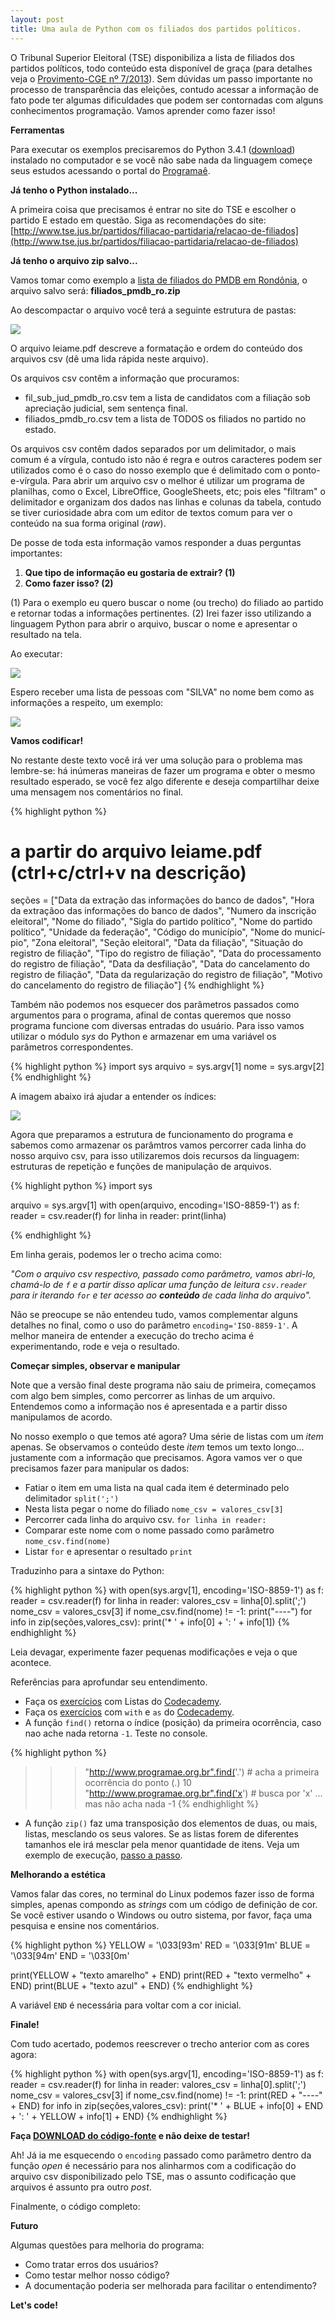 ```yaml
---
layout: post
title: Uma aula de Python com os filiados dos partidos políticos.
---
```


O Tribunal Superior Eleitoral (TSE) disponibiliza a lista de filiados dos partidos políticos, todo conteúdo esta disponível
de graça (para detalhes veja o [Provimento-CGE nº 7/2013](http://www.tse.jus.br/arquivos/tse-provimento-no-7-2013-cge)).
Sem dúvidas um passo importante no processo de transparência das eleições, contudo acessar a informação de fato pode
ter algumas dificuldades que podem ser contornadas com alguns conhecimentos programação.
Vamos aprender como fazer isso!


**Ferramentas**

Para executar os exemplos precisaremos do Python 3.4.1 ([download](https://www.python.org/downloads/)) instalado no computador e
se você não sabe nada da linguagem começe seus estudos acessando o portal do [Programaê](http://www.programae.org.br).

**Já tenho o Python instalado...**

A primeira coisa que precisamos é entrar no site do TSE e escolher o partido E estado em questão. Siga as recomendações do site:
[http://www.tse.jus.br/partidos/filiacao-partidaria/relacao-de-filiados](http://www.tse.jus.br/partidos/filiacao-partidaria/relacao-de-filiados)

**Já tenho o arquivo zip salvo...**

Vamos tomar como exemplo a [lista de filiados do PMDB em Rondônia](http://agencia.tse.jus.br/estatistica/sead/eleitorado/filiados/uf/filiados_pmdb_ro.zip), o arquivo salvo será: **filiados_pmdb_ro.zip**

Ao descompactar o arquivo você terá a seguinte estrutura de pastas:

![](/images/20140906-1.png)

O arquivo leiame.pdf descreve a formatação e ordem do conteúdo dos arquivos csv (dê uma lida rápida neste arquivo).

Os arquivos csv contêm a informação que procuramos:

* fil_sub_jud_pmdb_ro.csv tem a lista de candidatos com a filiação sob apreciação judicial, sem sentença final.
* filiados_pmdb_ro.csv tem a lista de TODOS os filiados no partido no estado.

Os arquivos csv contêm dados separados por um delimitador, o mais comum é a vírgula, contudo isto não é regra e
outros caracteres podem ser utilizados como é o caso do nosso exemplo que é delimitado com o ponto-e-vírgula.
Para abrir um arquivo csv o melhor é utilizar um programa de planilhas, como o Excel, LibreOffice, GoogleSheets, etc; pois eles "filtram" o
delimitador e organizam dos dados nas linhas e colunas da tabela, contudo se tiver curiosidade
abra com um editor de textos comum para ver o conteúdo na sua forma original (*raw*).

De posse de toda esta informação vamos responder a duas perguntas importantes:

1. **Que tipo de informação eu gostaria de extrair? (1)**
2. **Como fazer isso? (2)**

(1) Para o exemplo eu quero buscar o nome (ou trecho) do filiado ao partido e retornar todas a informações pertinentes.
(2) Irei fazer isso utilizando a linguagem Python para abrir o arquivo, buscar o nome e apresentar o resultado na tela.

Ao executar:

![](/images/20140906-3.png)

Espero receber uma lista de pessoas com "SILVA" no nome bem como as informações a respeito, um exemplo:

![](/images/20140906-2.png)

**Vamos codificar!**

No restante deste texto você irá ver uma solução para o problema mas lembre-se: há
inúmeras maneiras de fazer um programa e obter o mesmo resultado esperado, se você fez algo diferente
e deseja compartilhar deixe uma mensagem nos comentários no final.


{% highlight python %}
# a partir do arquivo leiame.pdf (ctrl+c/ctrl+v na descrição)
seções = ["Data da extração das informações do banco de dados",
            "Hora da extraçãoo das informações do banco de dados",
            "Numero da inscrição eleitoral",
            "Nome do filiado",
            "Sigla do partido político",
            "Nome do partido político",
            "Unidade da federação",
            "Código do município",
            "Nome do municí­pio",
            "Zona eleitoral",
            "Seção eleitoral",
            "Data da filiação",
            "Situação do registro de filiação",
            "Tipo do registro de filiação",
            "Data do processamento do registro de filiação",
            "Data da desfiliação",
            "Data do cancelamento do registro de filiação",
            "Data da regularização do registro de filiação",
            "Motivo do cancelamento do registro de filiação"]
{% endhighlight %}

Também não podemos nos esquecer dos parâmetros passados como argumentos para o
programa, afinal de contas queremos que nosso programa funcione com diversas entradas do usuário.
Para isso vamos utilizar o módulo *sys* do Python e armazenar em uma variável os parâmetros correspondentes.

{% highlight python %}
import sys
arquivo = sys.argv[1]
nome = sys.argv[2]
{% endhighlight %}

A imagem abaixo irá ajudar a entender os índices:

![](/images/20140906-4.png)

Agora que preparamos a estrutura de funcionamento do programa e sabemos como armazenar os parâmtros vamos
percorrer cada linha do nosso arquivo csv, para isso utilizaremos dois recursos da
linguagem: estruturas de repetição e funções de manipulação de arquivos.

{% highlight python %}
import sys

arquivo = sys.argv[1]
with open(arquivo, encoding='ISO-8859-1') as f:
    reader = csv.reader(f)
    for linha in reader:
        print(linha)

{% endhighlight %}

Em linha gerais, podemos ler o trecho acima como:

*"Com o arquivo csv respectivo, passado como parâmetro, vamos abri-lo, chamá-lo de ``f`` e a partir disso aplicar uma função
de leitura ``csv.reader ``para ir iterando ``for`` e ter acesso ao **conteúdo** de cada linha do arquivo".*

Não se preocupe se não entendeu tudo, vamos complementar alguns detalhes no final, como o uso do parâmetro ``encoding='ISO-8859-1'``.
A melhor maneira de entender a execução do trecho acima é experimentando, rode e veja o resultado.


**Começar simples, observar e manipular**

Note que a versão final deste programa não saiu de primeira, começamos com algo bem simples, como
percorrer as linhas de um arquivo. Entendemos como a informação nos é apresentada e a partir disso manipulamos de acordo.

No nosso exemplo o que temos até agora? Uma série de listas com um *item* apenas. Se observamos o conteúdo
deste *item* temos um texto longo... justamente com a informação que precisamos. Agora vamos ver o que precisamos fazer
para manipular os dados:

- Fatiar o item em uma lista na qual cada item é determinado pelo delimitador
    ``split(';')``
- Nesta lista pegar o nome do filiado ``nome_csv = valores_csv[3]``
- Percorrer cada linha do arquivo csv. ``for linha in reader:``
- Comparar este nome com o nome passado como parâmetro ``nome_csv.find(nome)``
- Listar ``for`` e apresentar o resultado ``print``

Traduzinho para a sintaxe do Python:

{% highlight python %}
with open(sys.argv[1], encoding='ISO-8859-1') as f:
    reader = csv.reader(f)
    for linha in reader:
        valores_csv = linha[0].split(';')
        nome_csv = valores_csv[3]
        if nome_csv.find(nome) != -1:
          print("----")
          for info in zip(seções,valores_csv):
            print('* ' + info[0] + ': ' + info[1])
{% endhighlight %}

Leia devagar, experimente fazer pequenas modificações e veja o que acontece.

Referências para aprofundar seu entendimento.

- Faça os [exercícios](http://www.codecademy.com/pt-BR/courses/python-beginner-pt-BR-rik2h/0/1) com Listas do [Codecademy](http://www.codecademy.com/pt-BR/courses/python-beginner-pt-BR-rik2h/0/1).
- Faça os [exercícios](http://www.codecademy.com/pt-BR/courses/python-intermediate-pt-BR-g3bps/1/3) com ``with`` e ``as`` do [Codecademy](http://www.codecademy.com/pt-BR/courses/python-intermediate-pt-BR-g3bps/1/3).
- A função ``find()`` retorna o índice (posição) da primeira ocorrência, caso nao ache nada retorna ``-1``. Teste no console.

{% highlight python %}
>>> "http://www.programae.org.br".find('.') # acha a primeira ocorrência do ponto (.)
10
>>> "http://www.programae.org.br".find('x') # busca por 'x' ... mas não acha nada
-1
{% endhighlight %}


- A função ``zip()`` faz uma transposição dos elementos de duas, ou mais, listas, mesclando os seus valores. Se as listas
forem de diferentes tamanhos ele irá mesclar pela menor quantidade de itens. Veja um exemplo de execução, [passo a passo](http://bit.ly/WtHxh9).

**Melhorando a estética**

Vamos falar das cores, no terminal do Linux podemos fazer isso de forma simples,
apenas compondo as *strings* com um código de definição de cor. Se você estiver
usando o Windows ou outro sistema, por favor, faça uma pesquisa e ensine nos comentários.

{% highlight python %}
YELLOW = '\033[93m'
RED = '\033[91m'
BLUE = '\033[94m'
END = '\033[0m'

print(YELLOW + "texto amarelho" + END)
print(RED + "texto vermelho" + END)
print(BLUE + "texto azul" + END)
{% endhighlight %}

A variável ``END`` é necessária para voltar com a cor inicial.

**Finale!**

Com tudo acertado, podemos reescrever o trecho anterior com as cores agora:

{% highlight python %}
with open(sys.argv[1], encoding='ISO-8859-1') as f:
    reader = csv.reader(f)
    for linha in reader:
        valores_csv = linha[0].split(';')
        nome_csv = valores_csv[3]
        if nome_csv.find(nome) != -1:
          print(RED + "----" + END)
          for info in zip(seções,valores_csv):
            print('* ' + BLUE + info[0] + END + ': ' + YELLOW + info[1] + END)
{% endhighlight %}

**Faça
[DOWNLOAD do código-fonte](https://gist.githubusercontent.com/maluta/f7713fcaf26b6efe7dd5/raw/c12896cf556f8922fa5cc5a8f212998aa03a3788/filiados.py)
e não deixe de testar!**

Ah! Já ia me esquecendo o ``encoding`` passado como parâmetro dentro da função *open* é necessário para nos alinharmos com a codificação do arquivo csv disponibilizado pelo TSE,
mas o assunto codificação que arquivos é assunto pra outro *post*.

Finalmente, o código completo:

<script src="https://gist.github.com/maluta/f7713fcaf26b6efe7dd5.js"></script>

**Futuro**

Algumas questões para melhoria do programa:

- Como tratar erros dos usuários?
- Como testar melhor nosso código?
- A documentação poderia ser melhorada para facilitar o entendimento?

**Let's code!**

